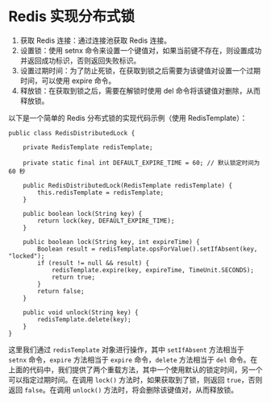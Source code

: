 # Redis 实现分布式锁

1. 获取 Redis 连接：通过连接池获取 Redis 连接。
2. 设置锁：使用 setnx 命令来设置一个键值对，如果当前键不存在，则设置成功并返回成功标识，否则返回失败标识。
3. 设置过期时间：为了防止死锁，在获取到锁之后需要为该键值对设置一个过期时间，可以使用 expire 命令。
4. 释放锁：在获取到锁之后，需要在解锁时使用 del 命令将该键值对删除，从而释放锁。

以下是一个简单的 Redis 分布式锁的实现代码示例（使用 RedisTemplate）：

```
public class RedisDistributedLock {

    private RedisTemplate redisTemplate;

    private static final int DEFAULT_EXPIRE_TIME = 60; // 默认锁定时间为 60 秒

    public RedisDistributedLock(RedisTemplate redisTemplate) {
        this.redisTemplate = redisTemplate;
    }

    public boolean lock(String key) {
        return lock(key, DEFAULT_EXPIRE_TIME);
    }

    public boolean lock(String key, int expireTime) {
        Boolean result = redisTemplate.opsForValue().setIfAbsent(key, "locked");
        if (result != null && result) {
            redisTemplate.expire(key, expireTime, TimeUnit.SECONDS);
            return true;
        }
        return false;
    }

    public void unlock(String key) {
        redisTemplate.delete(key);
    }
}
```

这里我们通过 `redisTemplate` 对象进行操作，其中 `setIfAbsent` 方法相当于 `setnx` 命令，`expire` 方法相当于 `expire` 命令，`delete` 方法相当于 `del` 命令。在上面的代码中，我们提供了两个重载方法，其中一个使用默认的锁定时间，另一个可以指定过期时间。在调用 `lock()` 方法时，如果获取到了锁，则返回 `true`，否则返回 `false`。在调用 `unlock()` 方法时，将会删除该键值对，从而释放锁。